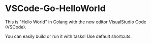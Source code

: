 # VSCode-Go-HelloWorld

This is "Hello World" in Golang with the new editor VisualStudio Code (VSCode).

You can easily build or run it with tasks! Use default shortcuts.

